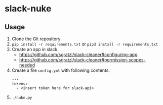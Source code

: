 # slack-nuke

## Usage

1. Clone the Git repository
2. `pip install -r requirements.txt` or `pip3 install -r requirements.txt`
3. Create an app in slack.
   * https://github.com/sgratzl/slack-cleaner#configuring-app
   * https://github.com/sgratzl/slack-cleaner#permission-scopes-needed
4. Create a file `config.yml` with following contents:
    ```
    ---
    tokens:
      - <insert token here for slack-api> 
    ```
5. `./nuke.py`
